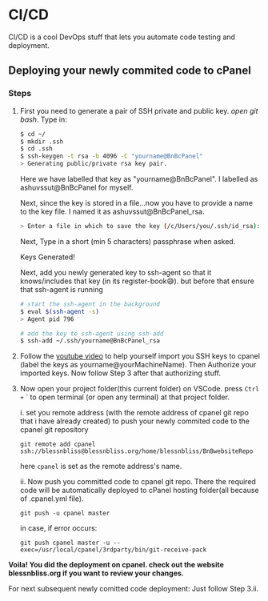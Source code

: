 # CI/CD

CI/CD is a cool DevOps stuff that lets you automate code testing and deployment.

## Deploying your newly commited code to cPanel

### Steps

1. First you need to generate a pair of SSH private and public key. *open git bash*. Type in:

    ```bash
    $ cd ~/
    $ mkdir .ssh
    $ cd .ssh
    $ ssh-keygen -t rsa -b 4096 -C "yourname@BnBcPanel"
    > Generating public/private rsa key pair.
    ```

    Here we have labelled that key as "yourname@BnBcPanel". I labelled as ashuvssut@BnBcPanel for myself.

    Next, since the key is stored in a file...now you have to provide a name to the key file. I named it as ashuvssut@BnBcPanel_rsa.

    ```bash
    > Enter a file in which to save the key (/c/Users/you/.ssh/id_rsa):
    ```

    Next, Type in a short (min 5 characters) passphrase when asked.

    Keys Generated!

    Next, add you newly generated key to ssh-agent so that it knows/includes that key (in its register-book😅).
    but before that ensure that ssh-agent is running

    ```bash
    # start the ssh-agent in the background
    $ eval $(ssh-agent -s)
    > Agent pid 796

    # add the key to ssh-agent using ssh-add
    $ ssh-add ~/.ssh/yourname@BnBcPanel_rsa
    ```

2. Follow the [youtube video](https://www.youtube.com/watch?v=5UHOsRR187Y) to help yourself import you SSH keys to cpanel (label the keys as yourname@yourMachineName). Then Authorize your imported keys. Now follow Step 3 after that authorizing stuff.

3. Now open your project folder(this current folder) on VSCode. press ` Ctrl + ` ` to open terminal (or open any terminal) at that project folder.

    i. set you remote address (with the remote address of cpanel git repo that i have already created) to push your newly commited code to the cpanel git repository

    ```dos
    git remote add cpanel ssh://blessnbliss@blessnbliss.org/home/blessnbliss/BnBwebsiteRepo
    ```

    here `cpanel` is set as the remote address's name.

    ii. Now push you committed code to cpanel git repo. There the required code will be automatically deployed to cPanel hosting folder(all because of .cpanel.yml file).

    ```dos
    git push -u cpanel master
    ```

    in case, if error occurs:

    ```dos
    git push cpanel master -u --exec=/usr/local/cpanel/3rdparty/bin/git-receive-pack
    ```

**Voila! You did the deployment on cpanel. check out the website blessnbliss.org if you want to review your changes.**

For next subsequent newly comitted code deployment: Just follow Step 3.ii.
